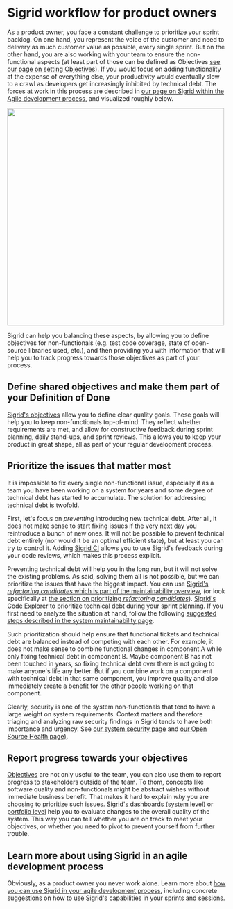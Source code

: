 # Sigrid workflow for product owners

As a product owner, you face a constant challenge to prioritize your sprint backlog. On one hand, you represent the voice of the customer and need to delivery as much customer value as possible, every single sprint. But on the other hand, you are also working with your team to ensure the non-functional aspects (at least part of those can be defined as Objectives [see our page on setting Objectives](../capabilities/objectives.md)). If you would focus on adding functionality at the expense of everything else, your productivity would eventually slow to a crawl as developers get increasingly inhibited by technical debt. The forces at work in this process are described in [our page on Sigrid within the Agile development process](agile-development-process.md), and visualized roughly below.

<img src="../images/agile-prioritization.png" width="500" />

Sigrid can help you balancing these aspects, by allowing you to define objectives for non-functionals (e.g. test code coverage, state of open-source libraries used, etc.), and then providing you with information that will help you to track progress towards those objectives as part of your process. 

## Define shared objectives and make them part of your Definition of Done

[Sigrid's objectives](../capabilities/objectives.md) allow you to define clear quality goals. These goals will help you to keep non-functionals top-of-mind: They reflect whether requirements are met, and allow for constructive feedback during sprint planning, daily stand-ups, and sprint reviews. This allows you to keep your product in great shape, all as part of your regular development process.

## Prioritize the issues that matter most

It is impossible to fix every single non-functional issue, especially if as a team you have been working on a system for years and some degree of technical debt has started to accumulate. The solution for addressing technical debt is twofold. 

First, let's focus on *preventing* introducing new technical debt. After all, it does not make sense to start fixing issues if the very next day you reintroduce a bunch of new ones. It will not be possible to prevent technical debt entirely (nor would it be an optimal efficient state), but at least you can try to control it. Adding [Sigrid CI](../sigridci-integration/development-workflows.md) allows you to use Sigrid's feedback during your code reviews, which makes this process explicit.

Preventing technical debt will help you in the long run, but it will not solve the existing problems. As said, solving them all is not possible, but we can prioritize the issues that have the biggest impact. You can use [Sigrid's *refactoring candidates* which is part of the maintainability overview](../capabilities/system-maintainability.md#refactoring-candidates), (or look specifically at [the section on prioritizing *refactoring candidates*](../capabilities/system-maintainability.md#dealing-with-refactoring-candidates)). [Sigrid's Code Explorer](../capabilities/system-code-explorer.md) to prioritize technical debt during your sprint planning. If you first need to analyze the situation at hand, follow the following [suggested steps described in the system maintainability page](../capabilities/system-maintainability.md#investigating-system-maintainability-rating-state-and--changes).

Such prioritization should help ensure that functional tickets and technical debt are balanced instead of competing with each other. For example, it does not make sense to combine functional changes in component A while only fixing technical debt in component B. Maybe component B has not been touched in years, so fixing technical debt over there is not going to make anyone's life any better. But if you combine work on a component with technical debt in that same component, you improve quality and also immediately create a benefit for the other people working on that component. 

Clearly, security is one of the system non-functionals that tend to have a large weight on system requirements. Context matters and therefore triaging and analyzing raw security findings in Sigrid tends to have both importance and urgency. See [our system security page](../capabilities/system-security.md) and [our Open Source Health page)](../capabilities/system-open-source-health.md).

## Report progress towards your objectives

[Objectives](../capabilities/objectives.md) are not only useful to the team, you can also use them to report progress to stakeholders outside of the team. To thom, concepts like software quality and non-functionals might be abstract wishes without immediate business benefit. That makes it hard to explain *why* you are choosing to prioritize such issues. [Sigrid's dashboards (system level)](../capabilities/system-overview.md) or [portfolio level](../capabilities/portfolio-overview.md) help you to evaluate changes to the overall quality of the system. This way you can tell whether you are on track to meet your objectives, or whether you need to pivot to prevent yourself from further trouble.

## Learn more about using Sigrid in an agile development process

Obviously, as a product owner you never work alone. Learn more about [how you can use Sigrid in your agile development process](agile-development-process.md), including concrete suggestions on how to use Sigrid's capabilities in your sprints and sessions. 
